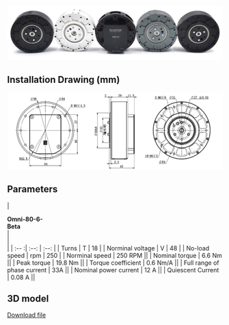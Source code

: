 ![img.png](../img/motor.png)
## **Installation Drawing (mm)**
![mkdocs](../img/Omni-80-6-Beta.png)
## **Parameters**
| <div style="width: 80pt">**Omni-80-6-Beta**</div> | <div style="width: 30pt"></div> | <div style="width: 150pt"></div> |
| :-- :| :--: | :--: |
| Turns | T | 18 |
| Norminal voltage | V | 48 |
| No-load speed | rpm | 250 |
| Norminal speed | 250 RPM ||
| Nominal torque | 6.6 Nm ||
| Peak torque | 19.8 Nm ||
| Torque coefficient | 0.6 Nm/A ||
| Full range of phase current | 33A ||
| Nominal power current | 12 A ||
| Quiescent Current | 0.08 A ||

## **3D model**
[Download file](../download/Omni-80-6-Beta.STEP)

